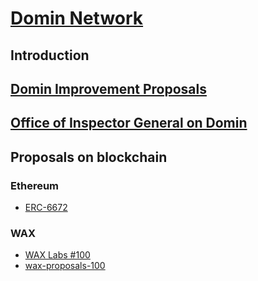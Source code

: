 # [Domin Network](https://domin.network/)

## Introduction

## [Domin Improvement Proposals](https://github.com/Domin-Network/DIPs)

## [Office of Inspector General on Domin](https://github.com/Domin-Network/OIG)

## Proposals on blockchain

### Ethereum

- [ERC-6672](https://eips.ethereum.org/EIPS/eip-6672)

### WAX

- [WAX Labs #100](https://labs.wax.io/proposals/100)
- [wax-proposals-100](https://github.com/Domin-Network/wax-proposals-100)
